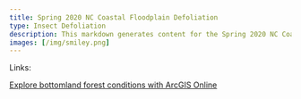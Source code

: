 ```yaml
---
title: Spring 2020 NC Coastal Floodplain Defoliation  
type: Insect Defoliation
description: This markdown generates content for the Spring 2020 NC Coastal Floodplain Defoliation page
images: [/img/smiley.png]
---
```

Links:

[Explore bottomland forest conditions with ArcGIS Online](https://arcg.is/eXzjz)